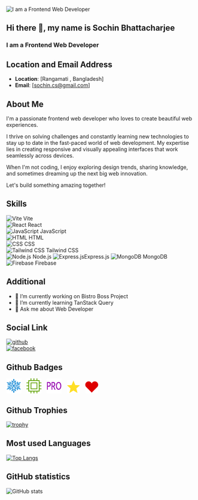 ![I am a Frontend Web Developer](https://i.ibb.co.com/jG4jkpg/2109958.jpg)
## Hi there 👋, my name is Sochin Bhattacharjee
### I am a Frontend Web Developer
## Location and Email Address

- **Location**: [Rangamati , Bangladesh]
- **Email**: [sochin.cs@gmail.com]
  
## About Me
I'm a passionate frontend web developer who loves to create beautiful web experiences.

I thrive on solving challenges and constantly learning new technologies to stay up to date in the fast-paced world of web development. My expertise lies in creating responsive and visually appealing interfaces that work seamlessly across devices.

When I'm not coding, I enjoy exploring design trends, sharing knowledge, and sometimes dreaming up the next big web innovation.

Let's build something amazing together!

## Skills

<img src="https://vitejs.dev/logo.svg" alt="Vite" width="30" /> Vite  
<img src="https://www.patterns.dev/img/reactjs/react-logo@3x.svg" alt="React" width="30" /> React  
<img src="https://upload.wikimedia.org/wikipedia/commons/6/6a/JavaScript-logo.png" alt="JavaScript" width="30" /> JavaScript  
<img src="https://upload.wikimedia.org/wikipedia/commons/6/61/HTML5_logo_and_wordmark.svg" alt="HTML" width="30" /> HTML  
<img src="https://upload.wikimedia.org/wikipedia/commons/d/d5/CSS3_logo_and_wordmark.svg" alt="CSS" width="30" /> CSS  
<img src="https://upload.wikimedia.org/wikipedia/commons/d/d5/Tailwind_CSS_Logo.svg" alt="Tailwind CSS" width="30" /> Tailwind CSS  
<img src="https://upload.wikimedia.org/wikipedia/commons/d/d9/Node.js_logo.svg" alt="Node.js" width="30" /> Node.js
<img src="https://i0.wp.com/iotbyhvm.ooo/wp-content/uploads/2019/01/expressjs.png?fit=872%2C472&ssl=1" alt="Express.js" width="30" />Express.js 
<img src="https://miro.medium.com/v2/resize:fit:512/1*doAg1_fMQKWFoub-6gwUiQ.png" alt="MongoDB" width="30" /> MongoDB  
<img src="https://www.gstatic.com/mobilesdk/160503_mobilesdk/logo/2x/firebase_28dp.png" alt="Firebase" width="30" /> Firebase



## Additional
- 🔭 I’m currently working on Bistro Boss Project 
- 🌱 I’m currently learning TanStack Query 
- 💬 Ask me about Web Developer 

## Social Link

[<img src='https://github.githubassets.com/assets/GitHub-Mark-ea2971cee799.png' alt='github' height='40'>](https://github.com/sochin-bhattacharjee)  
[<img src='https://encrypted-tbn0.gstatic.com/images?q=tbn:ANd9GcQiXN9xSEe8unzPBEQOeAKXd9Q55efGHGB9BA&s' alt='facebook' height='40'>](https://www.facebook.com/sochin.bhattacharjee.2024) 

## Github Badges
<a href='https://archiveprogram.github.com/'><img src='https://raw.githubusercontent.com/acervenky/animated-github-badges/master/assets/acbadge.gif' width='40' height='40'></a> <a href='https://docs.github.com/en/developers'><img src='https://raw.githubusercontent.com/acervenky/animated-github-badges/master/assets/devbadge.gif' width='40' height='40'></a> <a href='https://github.com/pricing'><img src='https://raw.githubusercontent.com/acervenky/animated-github-badges/master/assets/pro.gif' width='40' height='40'></a> <a href='https://stars.github.com/'><img src='https://raw.githubusercontent.com/acervenky/animated-github-badges/master/assets/starbadge.gif' width='35' height='35'></a> <a href='https://docs.github.com/en/github/supporting-the-open-source-community-with-github-sponsors'><img src='https://raw.githubusercontent.com/acervenky/animated-github-badges/master/assets/sponsorbadge.gif' width='35' height='35'></a> 

## Github Trophies
[![trophy](https://github-profile-trophy.vercel.app/?username=sochin-bhattacharjee)](https://github.com/ryo-ma/github-profile-trophy)

## Most used Languages
[![Top Langs](https://github-readme-stats.vercel.app/api/top-langs/?username=sochin-bhattacharjee)](https://github.com/anuraghazra/github-readme-stats)

## GitHub statistics
![GitHub stats](https://github-readme-stats.vercel.app/api?username=sochin-bhattacharjee&show_icons=true&count_private=true)  

